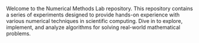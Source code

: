 Welcome to the Numerical Methods Lab repository. This repository contains a series of experiments designed to provide hands-on experience with various numerical techniques in scientific computing. Dive in to explore, implement, and analyze algorithms for solving real-world mathematical problems.
